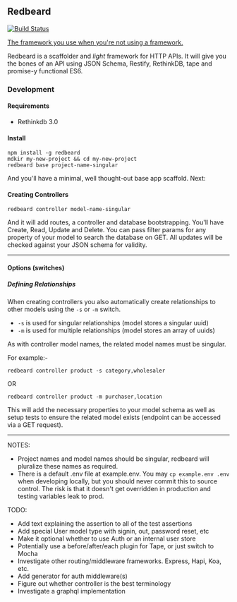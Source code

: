 ## Redbeard
[![Build Status](https://travis-ci.org/Prismatik/redbeard.svg)](https://travis-ci.org/Prismatik/redbeard)

[The framework you use when you're not using a framework.](http://ozwords.org/?p=3240)

Redbeard is a scaffolder and _light_ framework for HTTP APIs. It will give you the bones of an API using JSON Schema, Restify, RethinkDB, tape and promise-y functional ES6.

### Development

#### Requirements

- Rethinkdb 3.0

#### Install
```
npm install -g redbeard
mdkir my-new-project && cd my-new-project
redbeard base project-name-singular
```
And you'll have a minimal, well thought-out base app scaffold. Next:

#### Creating Controllers

```
redbeard controller model-name-singular
```
And it will add routes, a controller and database bootstrapping. You'll have Create, Read, Update and Delete. You can pass filter params for any property of your model to search the database on GET. All updates will be checked against your JSON schema for validity.

- - -

#### Options (switches)

##### Defining Relationships

When creating controllers you also automatically create relationships to other models using the `-s` or `-m` switch.

* `-s` is used for singular relationships (model stores a singular uuid)
* `-m` is used for multiple relationships (model stores an array of uuids)

As with controller model names, the related model names must be singular.

For example:-

```
redbeard controller product -s category,wholesaler
```
OR
```
redbeard controller product -m purchaser,location
```

This will add the necessary properties to your model schema as well as setup tests to ensure the related model exists (endpoint can be accessed via a GET request).

- - -

NOTES:
* Project names and model names should be singular, redbeard will pluralize these names as required.
* There is a default .env file at example.env. You may `cp example.env .env` when developing locally, but you should never commit this to source control. The risk is that it doesn't get overridden in production and testing variables leak to prod.

TODO:

* Add text explaining the assertion to all of the test assertions
* Add special User model type with signin, out, password reset, etc
* Make it optional whether to use Auth or an internal user store
* Potentially use a before/after/each plugin for Tape, or just switch to Mocha
* Investigate other routing/middleware frameworks. Express, Hapi, Koa, etc.
* Add generator for auth middleware(s)
* Figure out whether controller is the best terminology
* Investigate a graphql implementation
